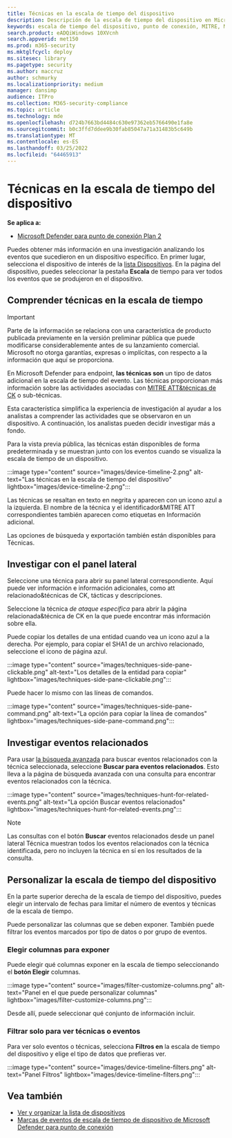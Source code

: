 ```yaml
---
title: Técnicas en la escala de tiempo del dispositivo
description: Descripción de la escala de tiempo del dispositivo en Microsoft Defender para endpoint
keywords: escala de tiempo del dispositivo, punto de conexión, MITRE, MITRE ATT&CK, técnicas, tácticas
search.product: eADQiWindows 10XVcnh
search.appverid: met150
ms.prod: m365-security
ms.mktglfcycl: deploy
ms.sitesec: library
ms.pagetype: security
ms.author: maccruz
author: schmurky
ms.localizationpriority: medium
manager: dansimp
audience: ITPro
ms.collection: M365-security-compliance
ms.topic: article
ms.technology: mde
ms.openlocfilehash: d724b7663bd4484c630e97362eb5766490e1fa8e
ms.sourcegitcommit: b0c3ffd7ddee9b30fab85047a71a31483b5c649b
ms.translationtype: MT
ms.contentlocale: es-ES
ms.lasthandoff: 03/25/2022
ms.locfileid: "64465913"
---
```

# <a name="techniques-in-the-device-timeline"></a>Técnicas en la escala de tiempo del dispositivo

**Se aplica a:**
- [Microsoft Defender para punto de conexión Plan 2](https://go.microsoft.com/fwlink/?linkid=2154037)

Puedes obtener más información en una investigación analizando los eventos que sucedieron en un dispositivo específico. En primer lugar, selecciona el dispositivo de interés de la [lista Dispositivos](machines-view-overview.md). En la página del dispositivo, puedes seleccionar la pestaña **Escala** de tiempo para ver todos los eventos que se produjeron en el dispositivo.

## <a name="understand-techniques-in-the-timeline"></a>Comprender técnicas en la escala de tiempo

> [!IMPORTANT]
> Parte de la información se relaciona con una característica de producto publicada previamente en la versión preliminar pública que puede modificarse considerablemente antes de su lanzamiento comercial. Microsoft no otorga garantías, expresas o implícitas, con respecto a la información que aquí se proporciona.

En Microsoft Defender para endpoint, **las técnicas son** un tipo de datos adicional en la escala de tiempo del evento. Las técnicas proporcionan más información sobre las actividades asociadas con [MITRE ATT&técnicas de CK](https://attack.mitre.org/) o sub-técnicas.

Esta característica simplifica la experiencia de investigación al ayudar a los analistas a comprender las actividades que se observaron en un dispositivo. A continuación, los analistas pueden decidir investigar más a fondo.

Para la vista previa pública, las técnicas están disponibles de forma predeterminada y se muestran junto con los eventos cuando se visualiza la escala de tiempo de un dispositivo.

:::image type="content" source="images/device-timeline-2.png" alt-text="Las técnicas en la escala de tiempo del dispositivo" lightbox="images/device-timeline-2.png":::

Las técnicas se resaltan en texto en negrita y aparecen con un icono azul a la izquierda. El nombre de la técnica y el identificador&MITRE ATT correspondientes también aparecen como etiquetas en Información adicional.

Las opciones de búsqueda y exportación también están disponibles para Técnicas.

## <a name="investigate-using-the-side-pane"></a>Investigar con el panel lateral

Seleccione una técnica para abrir su panel lateral correspondiente. Aquí puede ver información e información adicionales, como att relacionado&técnicas de CK, tácticas y descripciones.

Seleccione la técnica *de ataque específica* para abrir la página relacionada&técnica de CK en la que puede encontrar más información sobre ella.

Puede copiar los detalles de una entidad cuando vea un icono azul a la derecha. Por ejemplo, para copiar el SHA1 de un archivo relacionado, seleccione el icono de página azul.

:::image type="content" source="images/techniques-side-pane-clickable.png" alt-text="Los detalles de la entidad para copiar" lightbox="images/techniques-side-pane-clickable.png":::

Puede hacer lo mismo con las líneas de comandos.

:::image type="content" source="images/techniques-side-pane-command.png" alt-text="La opción para copiar la línea de comandos" lightbox="images/techniques-side-pane-command.png":::

## <a name="investigate-related-events"></a>Investigar eventos relacionados

Para usar [la búsqueda avanzada](advanced-hunting-overview.md) para buscar eventos relacionados con la técnica seleccionada, seleccione **Buscar para eventos relacionados**. Esto lleva a la página de búsqueda avanzada con una consulta para encontrar eventos relacionados con la técnica.

:::image type="content" source="images/techniques-hunt-for-related-events.png" alt-text="La opción Buscar eventos relacionados" lightbox="images/techniques-hunt-for-related-events.png":::

> [!NOTE]
> Las consultas con el botón **Buscar** eventos relacionados desde un panel lateral Técnica muestran todos los eventos relacionados con la técnica identificada, pero no incluyen la técnica en sí en los resultados de la consulta.

## <a name="customize-your-device-timeline"></a>Personalizar la escala de tiempo del dispositivo

En la parte superior derecha de la escala de tiempo del dispositivo, puedes elegir un intervalo de fechas para limitar el número de eventos y técnicas de la escala de tiempo.

Puede personalizar las columnas que se deben exponer. También puede filtrar los eventos marcados por tipo de datos o por grupo de eventos.

### <a name="choose-columns-to-expose"></a>Elegir columnas para exponer

Puede elegir qué columnas exponer en la escala de tiempo seleccionando el **botón Elegir** columnas.

:::image type="content" source="images/filter-customize-columns.png" alt-text="Panel en el que puede personalizar columnas" lightbox="images/filter-customize-columns.png":::


Desde allí, puede seleccionar qué conjunto de información incluir.

### <a name="filter-to-view-techniques-or-events-only"></a>Filtrar solo para ver técnicas o eventos

Para ver solo eventos o técnicas, selecciona **Filtros en** la escala de tiempo del dispositivo y elige el tipo de datos que prefieras ver.

:::image type="content" source="images/device-timeline-filters.png" alt-text="Panel Filtros" lightbox="images/device-timeline-filters.png":::

## <a name="see-also"></a>Vea también

- [Ver y organizar la lista de dispositivos](machines-view-overview.md)
- [Marcas de eventos de escala de tiempo de dispositivo de Microsoft Defender para punto de conexión](device-timeline-event-flag.md)
